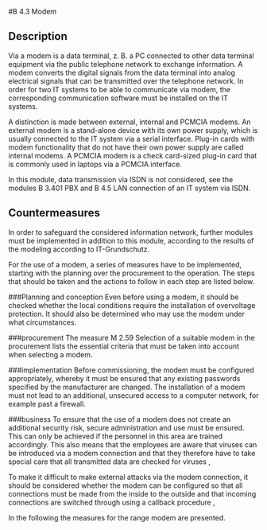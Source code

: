 #B 4.3 Modem
## Description 
Via a modem is a data terminal, z. B. a PC connected to other data terminal equipment via the public telephone network to exchange information. A modem converts the digital signals from the data terminal into analog electrical signals that can be transmitted over the telephone network. In order for two IT systems to be able to communicate via modem, the corresponding communication software must be installed on the IT systems.

A distinction is made between external, internal and PCMCIA modems. An external modem is a stand-alone device with its own power supply, which is usually connected to the IT system via a serial interface. Plug-in cards with modem functionality that do not have their own power supply are called internal modems. A PCMCIA modem is a check card-sized plug-in card that is commonly used in laptops via a PCMCIA interface.

In this module, data transmission via ISDN is not considered, see the modules B 3.401 PBX and B 4.5 LAN connection of an IT system via ISDN.



## Countermeasures 
In order to safeguard the considered information network, further modules must be implemented in addition to this module, according to the results of the modeling according to IT-Grundschutz.

For the use of a modem, a series of measures have to be implemented, starting with the planning over the procurement to the operation. The steps that should be taken and the actions to follow in each step are listed below.



###Planning and conception
Even before using a modem, it should be checked whether the local conditions require the installation of overvoltage protection. It should also be determined who may use the modem under what circumstances.



###procurement
The measure M 2.59 Selection of a suitable modem in the procurement lists the essential criteria that must be taken into account when selecting a modem.



###implementation
Before commissioning, the modem must be configured appropriately, whereby it must be ensured that any existing passwords specified by the manufacturer are changed. The installation of a modem must not lead to an additional, unsecured access to a computer network, for example past a firewall.



###business
To ensure that the use of a modem does not create an additional security risk, secure administration and use must be ensured. This can only be achieved if the personnel in this area are trained accordingly. This also means that the employees are aware that viruses can be introduced via a modem connection and that they therefore have to take special care that all transmitted data are checked for viruses ,

To make it difficult to make external attacks via the modem connection, it should be considered whether the modem can be configured so that all connections must be made from the inside to the outside and that incoming connections are switched through using a callback procedure ,

In the following the measures for the range modem are presented.



